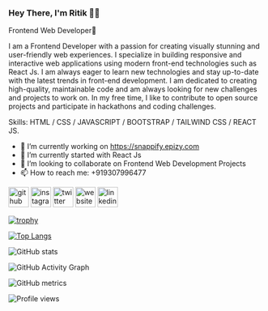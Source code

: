 ### Hey There, I'm Ritik 🙋‍♂️
Frontend Web Developer🐣

I am a Frontend Developer with a passion for creating visually stunning and user-friendly web experiences. I specialize in building responsive and interactive web applications using modern front-end technologies such as React Js. I am always eager to learn new technologies and stay up-to-date with the latest trends in front-end development. I am dedicated to creating high-quality, maintainable code and am always looking for new challenges and projects to work on. In my free time, I like to contribute to open source projects and participate in hackathons and coding challenges.

Skills: HTML / CSS / JAVASCRIPT / BOOTSTRAP / TAILWIND CSS / REACT JS.

- 🔭 I’m currently working on https://snappify.epizy.com
- 🌱 I’m currently started with React Js 
- 👯 I’m looking to collaborate on Frontend Web Development Projects 
- 📫 How to reach me: +919307996477 


[<img src='https://cdn.jsdelivr.net/npm/simple-icons@3.0.1/icons/github.svg' alt='github' height='40'>](https://github.com/ritikparte01)  [<img src='https://cdn.jsdelivr.net/npm/simple-icons@3.0.1/icons/instagram.svg' alt='instagram' height='40'>](https://www.instagram.com/ritikparte1/)  [<img src='https://cdn.jsdelivr.net/npm/simple-icons@3.0.1/icons/twitter.svg' alt='twitter' height='40'>](https://twitter.com/ritikparte12)  [<img src='https://cdn.jsdelivr.net/npm/simple-icons@3.0.1/icons/icloud.svg' alt='website' height='40'>](https://ritikparte01.github.io/React1/)  [<img src='https://cdn.jsdelivr.net/npm/simple-icons@3.0.1/icons/linkedin.svg' alt='linkedin' height='40'>](https://www.linkedin.com/in/ritik-parte-a9303320a/)  

[![trophy](https://github-profile-trophy.vercel.app/?username=ritikparte01&theme=midnight-purple)](https://github.com/ryo-ma/github-profile-trophy)

[![Top Langs](https://github-readme-stats.vercel.app/api/top-langs/?username=ritikparte01&theme=midnight-purple)](https://github.com/anuraghazra/github-readme-stats)

![GitHub stats](https://github-readme-stats.vercel.app/api?username=ritikparte01&&theme=midnight-purple&show_icons=true)  

![GitHub Activity Graph](https://activity-graph.herokuapp.com/graph?username=ritikparte01&theme=midnight-purple)  

![GitHub metrics](https://metrics.lecoq.io/ritikparte01)  

![Profile views](https://gpvc.arturio.dev/ritikparte01)  
